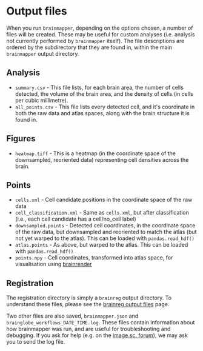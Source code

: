 # Output files

When you run `brainmapper`, depending on the options chosen, a number of files will be created.
These may be useful for custom analyses (i.e. analysis not currently performed by `brainmapper` itself).
The file descriptions are ordered by the subdirectory that they are found in, within the main `brainmapper` output directory.

## Analysis

- `summary.csv` - This file lists, for each brain area, the number of cells detected, the volume of the brain area, and the density of cells (in cells per cubic millimetre).
- `all_points.csv` - This file lists every detected cell, and it's coordinate in both the raw data and atlas spaces, along with the brain structure it is found in.

## Figures

- `heatmap.tiff` - This is a heatmap (in the coordinate space of the downsampled, reoriented data) representing cell densities across the brain.

## Points

- `cells.xml` - Cell candidate positions in the coordinate space of the raw data
- `cell_classification.xml` - Same as `cells.xml`, but after classification (i.e., each cell candidate has a cell/no_cell label)
- `downsampled.points` - Detected cell coordinates, in the coordinate space of the raw data, but downsampled and reoriented to match the atlas (but not yet warped to the atlas). This can be loaded with `pandas.read_hdf()`
- `atlas.points` - As above, but warped to the atlas. This can be loaded with `pandas.read_hdf()`
- `points.npy` - Cell coordinates, transformed into atlas space, for visualisation using [brainrender](https://github.com/brainglobe/brainrender)

## Registration

The registration directory is simply a `brainreg` output directory.
To understand these files, please see the [brainreg output files](/documentation/brainreg/user-guide/output-files/) page.

Two other files are also saved, `brainmapper.json` and `brainglobe_workflows_DATE_TIME.log`.
These files contain information about how brainmapper was run, and are useful for troubleshooting and debugging.
If you ask for help (e.g. on the [image.sc. forum](https://forum.image.sc/tag/brainglobe)), we may ask you to send the log file.
